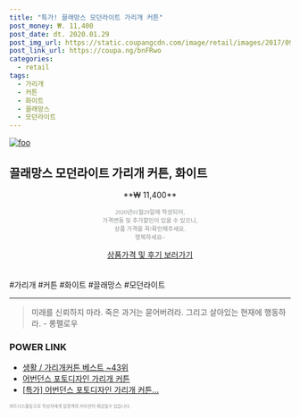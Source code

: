 ```yaml
--- 
title: "특가! 끌래망스 모던라이트 가리개 커튼" 
post_money: ₩. 11,400 
post_date: dt. 2020.01.29 
post_img_url: https://static.coupangcdn.com/image/retail/images/2017/09/06/10/5/2d1e04c0-5ef8-4bbe-bdfe-c2f23e3cbc77.jpg 
post_link_url: https://coupa.ng/bnFRwo 
categories: 
  - retail 
tags: 
  - 가리개 
  - 커튼 
  - 화이트 
  - 끌래망스 
  - 모던라이트 
--- 
```

[![foo](https://static.coupangcdn.com/image/retail/images/2017/09/06/10/5/2d1e04c0-5ef8-4bbe-bdfe-c2f23e3cbc77.jpg)](https://coupa.ng/bnFRwo) 

## 끌래망스 모던라이트 가리개 커튼, 화이트 
<p style="text-align: center;">**₩ 11,400**</p> 
<p style="text-align: center;"><span style="color: #898c8f; font-family: Georgia,Times,serif; font-size: 0.75em;">2020년01월29일에 작성되어, <br>가격변동 및 추가할인이 있을 수 있으니,<br> 상품 가격을 꼭!확인해주세요.<br>행복하세요~</span> 
</p>	 
<div markdown="0" style="text-align: center;"><a href="https://coupa.ng/bnFRwo" class="btn btn--success">상품가격 및 후기 보러가기</a></div> 
<br><br> 
  #가리개 #커튼 #화이트 #끌래망스 #모던라이트 
<hr> 

> 미래를 신뢰하지 마라. 죽은 과거는 묻어버려라. 그리고 살아있는 현재에 행동하라. - 롱펠로우 


### POWER LINK

* <a href="https://blog.naver.com/santokki14/221786668970" target="_blank">생활 / 가리개커튼 베스트 ~43위</a>
* <a href="https://blog.naver.com/fasyy4321/221790136564" target="_blank">어번던스 포토디자인 가리개 커튼</a>
* <a href="https://blog.naver.com/santokki14/221788556429" target="_blank">[특가] 어번던스 포토디자인 가리개 커튼...</a>

<span style="color: #898c8f; font-family: Georgia,Times,serif; font-size: 0.55em;">파트너스활동으로 작성자에게 일정액의 커미션이 제공될수 있습니다.</span> 
